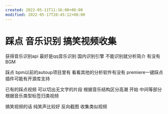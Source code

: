 ```yaml
---
created: 2022-05-11T11:16:00+08:00
modified: 2022-05-17T20:45:12+08:00
---
```


# 踩点 音乐识别 搞笑视频收集

获得音乐识别api 最好是qq音乐识别 国内识别引擎
不能识别就分析简介 有没有BGM

踩点 bpm以前的autoup项目里有 看看其他的分析软件有没有 premiere一键踩点插件可能有开源库支持

已有的踩点视频 可以切出无文字的片段 根据音乐结构区分高潮 开始 中间等部分 根据音乐类型标签归类视频

搞笑视频的话 纯笑声比较好 反向截图 收集类似视频
